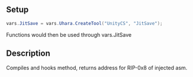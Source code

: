 ## Setup
```c#
vars.JitSave = vars.Uhara.CreateTool("UnityCS", "JitSave");
```
Functions would then be used through vars.JitSave   

## Description
Compiles and hooks method, returns address for RIP-0x8 of injected asm.   
